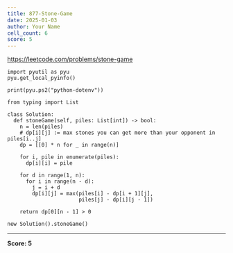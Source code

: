```yaml
---
title: 877-Stone-Game
date: 2025-01-03
author: Your Name
cell_count: 6
score: 5
---
```


https://leetcode.com/problems/stone-game


```
import pyutil as pyu
pyu.get_local_pyinfo()
```


```
print(pyu.ps2("python-dotenv"))
```


```
from typing import List
```


```
class Solution:
  def stoneGame(self, piles: List[int]) -> bool:
    n = len(piles)
    # dp[i][j] := max stones you can get more than your opponent in piles[i..j]
    dp = [[0] * n for _ in range(n)]

    for i, pile in enumerate(piles):
      dp[i][i] = pile

    for d in range(1, n):
      for i in range(n - d):
        j = i + d
        dp[i][j] = max(piles[i] - dp[i + 1][j],
                       piles[j] - dp[i][j - 1])

    return dp[0][n - 1] > 0
```


```
new Solution().stoneGame()
```


---
**Score: 5**